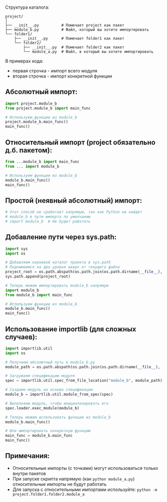 
Структура каталога:

```
project/
│
├── __init__.py          # Помечает project как пакет
├── module_b.py          # Файл, который вы хотите импортировать
└── folder1/
    ├── __init__.py      # Помечает folder1 как пакет
    └── folder2/
        ├── __init__.py  # Помечает folder2 как пакет
        └── module_a.py  # Файл, в который вы хотите импортировать
```

В примерах кода:

- первая строчка - импорт всего модуля
- вторая строчка - импорт конкретной функции

## Абсолютный импорт:

```python
import project.module_b
from project.module_b import main_func

# Используем функции из module_b
project.module_b.main_func()
main_func()
```

## Относительный импорт (project обязательно д.б. пакетом):

```python
from ...module_b import main_func
from ... import module_b

# Используем функции из module_b
module_b.main_func()
main_func()
```

## Простой (неявный абсолютный) импорт:

```python
# Этот способ не сработает напрямую, так как Python не найдет
# module_b в пути импорта по умолчанию
# import module_b  # Не будет работать
```

## Добавление пути через sys.path:

```python
import sys
import os

# Добавляем корневой каталог проекта в sys.path
# Поднимаемся на два уровня вверх от текущего файла
project_root = os.path.abspath(os.path.join(os.path.dirname(__file__), '..', '..'))
sys.path.append(project_root)

# Теперь можем импортировать module_b напрямую
import module_b
from module_b import main_func

# Используем функции из module_b
module_b.main_func()
main_func()
```

## Использование importlib (для сложных случаев):

```python
import importlib.util
import os

# Получаем абсолютный путь к module_b.py
module_path = os.path.abspath(os.path.join(os.path.dirname(__file__), '..', '..', 'module_b.py'))

# Загружаем спецификацию модуля
spec = importlib.util.spec_from_file_location("module_b", module_path)

# Создаем модуль на основе спецификации
module_b = importlib.util.module_from_spec(spec)

# Выполняем модуль, чтобы инициализировать его
spec.loader.exec_module(module_b)

# Теперь можем использовать функции из module_b
module_b.main_func()

# Или импортировать конкретную функцию
main_func = module_b.main_func
main_func()
```

## Примечания:

- Относительные импорты (с точками) могут использоваться только внутри пакетов
- При запуске скрипта напрямую (как `python module_a.py`) относительные импорты не будут работать
- Для запуска с относительными импортами используйте: `python -m project.folder1.folder2.module_a`